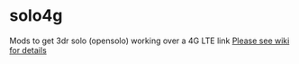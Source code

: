 # solo4g
Mods to get 3dr solo (opensolo) working over a 4G LTE link
[Please see wiki for details](https://github.com/professorpip/solo4g/wiki)
